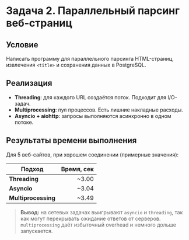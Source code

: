 # Задача 2. Параллельный парсинг веб-страниц

## Условие

Написать программу для параллельного парсинга HTML-страниц, извлечения `<title>` и сохранения данных в PostgreSQL.

## Реализация

- **Threading**: для каждого URL создаётся поток. Подходит для I/O-задач.
- **Multiprocessing**: пул процессов. Есть лишние накладные расходы.
- **Asyncio + aiohttp**: запросы выполняются асинхронно в одном потоке.

## Результаты времени выполнения

Для 5 веб-сайтов, при хорошем соединении (примерные значения):

| Подход              | Время, сек |
| ------------------- | ---------: |
| **Threading**       |      ~3.00 |
| **Asyncio**         |      ~3.04 |
| **Multiprocessing** |      ~3.49 |

> **Вывод:** на сетевых задачах выигрывают `asyncio` и `threading`, так как могут перекрывать ожидание ответов от серверов. `multiprocessing` даёт избыточный overhead и немного дольше запускается.
